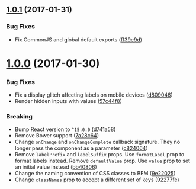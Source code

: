 <a name="1.0.1"></a>
## [1.0.1](https://github.com/davidchin/react-input-range/compare/v1.0.0...v1.0.1) (2017-01-31)


### Bug Fixes

* Fix CommonJS and global default exports ([ff39e9d](https://github.com/davidchin/react-input-range/commit/ff39e9d))



<a name="1.0.0"></a>
# [1.0.0](https://github.com/davidchin/react-input-range/compare/v0.10.0...v1.0.0) (2017-01-30)


### Bug Fixes

* Fix a display glitch affecting labels on mobile devices ([d809046](https://github.com/davidchin/react-input-range/commit/d809046))
* Render hidden inputs with values ([57c44f8](https://github.com/davidchin/react-input-range/commit/57c44f8))


### Breaking

* Bump React version to `^15.0.0` ([d741a58](https://github.com/davidchin/react-input-range/commit/d741a58))
* Remove Bower support ([7a28c64](https://github.com/davidchin/react-input-range/commit/7a28c64))
* Change `onChange` and `onChangeComplete` callback signature. They no longer pass the component as a parameter ([c824064](https://github.com/davidchin/react-input-range/commit/c824064))
* Remove `labelPrefix` and `labelSuffix` props. Use `formatLabel` prop to format labels instead. Remove `defaultValue` prop. Use `value` prop to set an initial value instead ([bb40806](https://github.com/davidchin/react-input-range/commit/bb40806))
* Change the naming convention of CSS classes to BEM ([9e22025](https://github.com/davidchin/react-input-range/commit/9e22025))
* Change `classNames` prop to accept a different set of keys ([92277fe](https://github.com/davidchin/react-input-range/commit/92277fe))
